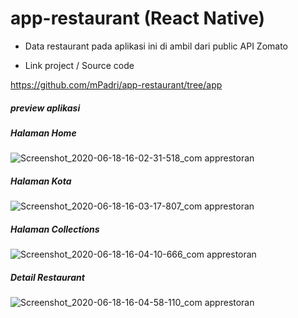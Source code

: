 # app-restaurant (React Native)

- Data restaurant pada aplikasi ini di ambil dari public API Zomato

- Link project / Source code

https://github.com/mPadri/app-restaurant/tree/app

##### preview aplikasi

##### Halaman Home

![Screenshot_2020-06-18-16-02-31-518_com apprestoran](https://user-images.githubusercontent.com/35441466/85004859-3b7af480-b182-11ea-9d95-82c11b0f9ee1.png)

##### Halaman Kota

![Screenshot_2020-06-18-16-03-17-807_com apprestoran](https://user-images.githubusercontent.com/35441466/85004890-42a20280-b182-11ea-822f-07eb1fc957e5.png)

##### Halaman Collections

![Screenshot_2020-06-18-16-04-10-666_com apprestoran](https://user-images.githubusercontent.com/35441466/85004905-47ff4d00-b182-11ea-8d2d-dbe5cbee93a5.png)

##### Detail Restaurant

![Screenshot_2020-06-18-16-04-58-110_com apprestoran](https://user-images.githubusercontent.com/35441466/85004917-4d5c9780-b182-11ea-8ea9-78b64f24505f.png)
